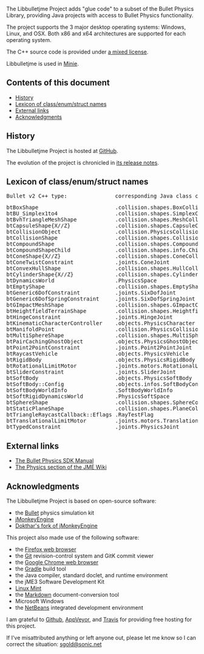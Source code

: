 The Libbulletjme Project adds "glue code" to a subset of the Bullet Physics
Library, providing Java projects with access to Bullet Physics functionality.

The project supports the 3 major desktop operating systems:
Windows, Linux, and OSX.  Both x86 and x64 architectures are supported for
each operating system.

The C++ source code is provided under
[a mixed license](https://github.com/stephengold/Libbulletjme/blob/master/LICENSE).

Libbulletjme is used in [Minie].

## Contents of this document

 + [History](#history)
 + [Lexicon of class/enum/struct names](#lexicon)
 + [External links](#links)
 + [Acknowledgments](#acks)

<a name="history"/>

## History

The Libbulletjme Project is hosted at
[GitHub](https://github.com/stephengold/Libbulletjme).

The evolution of the project is chronicled in
[its release notes](https://github.com/stephengold/Libbulletjme/blob/master/release-notes.md).

<a name="lexicon"/>

## Lexicon of class/enum/struct names

<pre>
Bullet v2 C++ type:               corresponding Java class com.jme3.bullet...
</pre>
<pre>
btBoxShape                        .collision.shapes.BoxCollisionShape
btBU_Simplex1to4                  .collision.shapes.SimplexCollisionShape
btBvhTriangleMeshShape            .collision.shapes.MeshCollisionShape
btCapsuleShape{X//Z}              .collision.shapes.CapsuleCollisionShape
btCollisionObject                 .collision.PhysicsCollisionObject
btCollisionShape                  .collision.shapes.CollisionShape
btCompoundShape                   .collision.shapes.CompoundCollisionShape
btCompoundShapeChild              .collision.shapes.info.ChildCollisionShape
btConeShape{X//Z}                 .collision.shapes.ConeCollisionShape
btConeTwistConstraint             .joints.ConeJoint
btConvexHullShape                 .collision.shapes.HullCollisionShape
btCylinderShape{X//Z}             .collision.shapes.CylinderCollisionShape
btDynamicsWorld                   .PhysicsSpace
btEmptyShape                      .collision.shapes.EmptyShape
btGeneric6DofConstraint           .joints.SixDofJoint
btGeneric6DofSpringConstraint     .joints.SixDofSpringJoint
btGImpactMeshShape                .collision.shapes.GImpactCollisionShape
btHeightfieldTerrainShape         .collision.shapes.HeightfieldCollisionShape
btHingeConstraint                 .joints.HingeJoint
btKinematicCharacterController    .objects.PhysicsCharacter
btManifoldPoint                   .collision.PhysicsCollisionEvent
btMultiSphereShape                .collision.shapes.MultiSphere
btPairCachingGhostObject          .objects.PhysicsGhostObject
btPoint2PointConstraint           .joints.Point2PointJoint
btRaycastVehicle                  .objects.PhysicsVehicle
btRigidBody                       .objects.PhysicsRigidBody
btRotationalLimitMotor            .joints.motors.RotationalLimitMotor
btSliderConstraint                .joints.SliderJoint
btSoftBody                        .objects.PhysicsSoftBody
btSoftBody::Config                .objects.infos.SoftBodyConfig
btSoftBodyWorldInfo               .SoftBodyWorldInfo
btSoftRigidDynamicsWorld          .PhysicsSoftSpace
btSphereShape                     .collision.shapes.SphereCollisionShape
btStaticPlaneShape                .collision.shapes.PlaneCollisionShape
btTriangleRaycastCallback::Eflags .RayTestFlag
btTranslationalLimitMotor         .joints.motors.TranslationalLimitMotor
btTypedConstraint                 .joints.PhysicsJoint
</pre>

<a name="links"/>

## External links

  + [The Bullet Physics SDK Manual](https://github.com/bulletphysics/bullet3/blob/master/docs/Bullet_User_Manual.pdf)
  + [The Physics section of the JME Wiki](https://wiki.jmonkeyengine.org/jme3/advanced/physics.html)

<a name="acks"/>

## Acknowledgments

The Libbulletjme Project is based on open-source software:

  + the [Bullet][] physics simulation kit
  + [jMonkeyEngine][jme]
  + [Dokthar's fork of jMonkeyEngine](https://github.com/dokthar/jmonkeyengine)

This project also made use of the following software:

  + the [Firefox web browser][firefox]
  + the [Git][] revision-control system and GitK commit viewer
  + the [Google Chrome web browser][chrome]
  + the [Gradle][] build tool
  + the Java compiler, standard doclet, and runtime environment
  + the jME3 Software Development Kit
  + [Linux Mint][mint]
  + the [Markdown][] document-conversion tool
  + Microsoft Windows
  + the [NetBeans][] integrated development environment

I am grateful to [Github][], [AppVeyor][], and [Travis][]
for providing free hosting for this project.

If I've misattributed anything or left anyone out, please let me know so I can
correct the situation: sgold@sonic.net

[appveyor]: https://www.appveyor.com "AppVeyor Continuous Integration"
[bullet]: https://pybullet.org/wordpress "Bullet Real-Time Physics Simulation"
[chrome]: https://www.google.com/chrome "Chrome"
[firefox]: https://www.mozilla.org/en-US/firefox/ "Firefox"
[git]: https://git-scm.com "Git"
[github]: https://github.com "GitHub"
[gradle]: https://gradle.org "Gradle Project"
[jme]: http://jmonkeyengine.org  "jMonkeyEngine Project"
[markdown]: https://daringfireball.net/projects/markdown "Markdown Project"
[minie]: https://github.com/stephengold/Minie "Minie Project"
[mint]: https://linuxmint.com/ "Linux Mint"
[netbeans]: https://netbeans.org "NetBeans Project"
[travis]: https://travis-ci.org "Travis CI"
